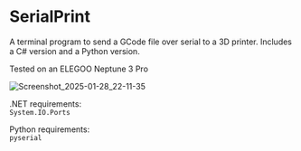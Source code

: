 # SerialPrint
A terminal program to send a GCode file over serial to a 3D printer. Includes a C# version and a Python version.

Tested on an ELEGOO Neptune 3 Pro

![Screenshot_2025-01-28_22-11-35](https://github.com/user-attachments/assets/6a23e2db-1562-4746-b5a3-4951209336f0)

.NET requirements:<br>
`System.IO.Ports`

Python requirements:<br>
`pyserial`
